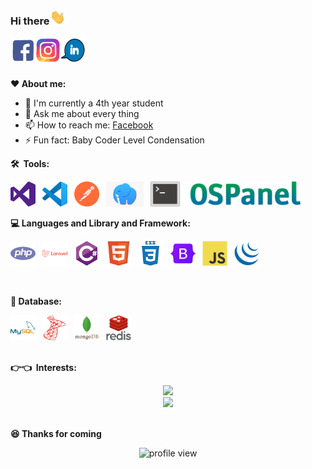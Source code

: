 ### Hi there<img src="./img/icon/hi.gif" width="25">
<a href="https://www.facebook.com/NhatNam265/">
  <img align="left" alt="Facebook" width="40" height="40" src="./img/icon/fb.gif" />
</a>
<a href="https://www.instagram.com/namsuxi/">
  <img align="left" alt="instagram" width="40" height="40" src="./img/icon/ins.gif" />
</a>
<a href="https://www.linkedin.com/in/mainhatnam/">
  <img align="left" alt="linkedin" width="40" height="40" src="./img/icon/link.gif" />
</a>
<br/>
<br/>
<br/>
  
**:heart:&nbsp;About me:**
- 🔭 I'm currently a 4th year student
- 💬 Ask me about every thing
- 📫 How to reach me: <a href="https://www.facebook.com/Nam.MaiNhatNam/">Facebook</a>
- ⚡ Fun fact: Baby Coder Level Condensation 

**🛠 &nbsp;Tools:**

 <code><img src="./img/icon/visualstudio-plain.svg" title="visual studio" alt="visual studio" width="40" height="40"/>&nbsp;</code>
 <code><img src="./img/icon/vscode-original.svg" title="vscode" alt="vscode" width="40" height="40"/>&nbsp;</code>
 <code><img src="./img/icon/getpostman-icon.svg" title="Postman"  alt="Postman" width="40" height="40"/>&nbsp;</code>
 <code><img src="./img/icon/laragon.png" title="laragon"  alt="laragon" width="" height="40"/>&nbsp;</code>
 <code><img src="./img/icon/ospanel.png" title="OSpanel"  alt="OSpanel" width="" height="40"/>&nbsp;</code>
<br/>

**:computer:&nbsp;Languages and Library and Framework:**  
<div>
  
 <code><img src="https://github.com/devicons/devicon/blob/master/icons/php/php-plain.svg" title="php" alt="php" width="40" height="40"/>&nbsp;</code>
 <code><img src="https://github.com/devicons/devicon/blob/master/icons/laravel/laravel-original-wordmark.svg" title="laravel" alt="laravel" width="40" height="40"/>&nbsp;</code>
 <code><img src="https://github.com/devicons/devicon/blob/master/icons/csharp/csharp-original.svg" title="csharp" alt="csharp" width="40" height="40"/>&nbsp;</code>
 <code><img src="https://github.com/devicons/devicon/blob/master/icons/html5/html5-original.svg" title="HTML5" alt="HTML" width="40" height="40"/>&nbsp;</code>
 <code><img src="https://github.com/devicons/devicon/blob/master/icons/css3/css3-plain-wordmark.svg"  title="CSS3" alt="CSS" width="40" height="40"/>&nbsp;</code>
 <code><img src="https://github.com/devicons/devicon/blob/master/icons/bootstrap/bootstrap-original.svg" title="bootstrap" alt="bootstrap" width="40" height="40"/>&nbsp;</code>
 <code><img src="https://github.com/devicons/devicon/blob/master/icons/javascript/javascript-original.svg" title="JavaScript" alt="JavaScript" width="40" height="40"/>&nbsp;</code>
 <code><img src="https://github.com/devicons/devicon/blob/master/icons/jquery/jquery-original.svg" title="jquery" alt="jquery" width="40" height="40"/>&nbsp;</code>
</div>
<br/>

**:office:&nbsp;Database:**
<div>
 <code><img src="https://github.com/devicons/devicon/blob/master/icons/mysql/mysql-original-wordmark.svg" title="MySQL"  alt="MySQL" width="40" height="40"/>&nbsp;</code>
 <code><img src="https://github.com/devicons/devicon/blob/master/icons/microsoftsqlserver/microsoftsqlserver-plain.svg" title="microsoftsqlserver" alt="microsoftsqlserver" width="40" height="40"/>&nbsp;</code>
 <code><img src="./img/icon/mongodb-original-wordmark.svg" title="mongodb" alt="mongodb" width="40" height="40"/>&nbsp;</code>
 <code><img src="./img/icon/redis-original-wordmark.svg" title="redis" alt="redis" width="40" height="40"/>&nbsp;</code>
</div>
<br/>

**:point_right::point_left: &nbsp;Interests:**
<div align="center">
  <div>
    <img src="https://media.giphy.com/media/uxebmaHfjsuCA/giphy.gif">
  </div>
  <div>
    <img src="https://media.giphy.com/media/RQ2TvSVgqyKKmKJSXn/giphy.gif">
  </div>
</div>
<br/>

**:satisfied:&nbsp;Thanks for coming**
<p align="center"><img src="https://komarev.com/ghpvc/?username=mainhatnam&style=flat-square&color=blueviolet" alt="profile view"></p>
